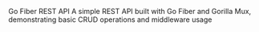 Go Fiber REST API
A simple REST API built with Go Fiber and Gorilla Mux, demonstrating basic CRUD operations and middleware usage
